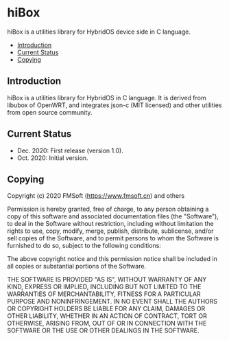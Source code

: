 # hiBox 

hiBox is a utilities library for HybridOS device side in C language.

- [Introduction](#introduction)
- [Current Status](#current-status)
- [Copying](#copying)

## Introduction

hiBox is a utilities library for HybridOS in C language. It is derived from
libubox of OpenWRT, and integrates json-c (MIT licensed) and other utilities
from open source community.

## Current Status

- Dec. 2020: First release (version 1.0).
- Oct. 2020: Initial version.

## Copying

Copyright (c) 2020 FMSoft (<https://www.fmsoft.cn>) and others 

Permission is hereby granted, free of charge, to any person obtaining a copy
of this software and associated documentation files (the "Software"), to deal
in the Software without restriction, including without limitation the rights
to use, copy, modify, merge, publish, distribute, sublicense, and/or sell
copies of the Software, and to permit persons to whom the Software is
furnished to do so, subject to the following conditions:

The above copyright notice and this permission notice shall be included in
all copies or substantial portions of the Software.

THE SOFTWARE IS PROVIDED "AS IS", WITHOUT WARRANTY OF ANY KIND, EXPRESS OR
IMPLIED, INCLUDING BUT NOT LIMITED TO THE WARRANTIES OF MERCHANTABILITY,
FITNESS FOR A PARTICULAR PURPOSE AND NONINFRINGEMENT. IN NO EVENT SHALL THE
AUTHORS OR COPYRIGHT HOLDERS BE LIABLE FOR ANY CLAIM, DAMAGES OR OTHER
LIABILITY, WHETHER IN AN ACTION OF CONTRACT, TORT OR OTHERWISE, ARISING FROM,
OUT OF OR IN CONNECTION WITH THE SOFTWARE OR THE USE OR OTHER DEALINGS IN
THE SOFTWARE.

